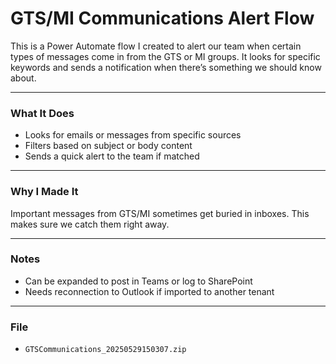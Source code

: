 # GTS/MI Communications Alert Flow

This is a Power Automate flow I created to alert our team when certain types of messages come in from the GTS or MI groups. It looks for specific keywords and sends a notification when there’s something we should know about.

---

### What It Does

- Looks for emails or messages from specific sources
- Filters based on subject or body content
- Sends a quick alert to the team if matched

---

### Why I Made It

Important messages from GTS/MI sometimes get buried in inboxes. This makes sure we catch them right away.

---

### Notes

- Can be expanded to post in Teams or log to SharePoint
- Needs reconnection to Outlook if imported to another tenant

---

### File

- `GTSCommunications_20250529150307.zip`
